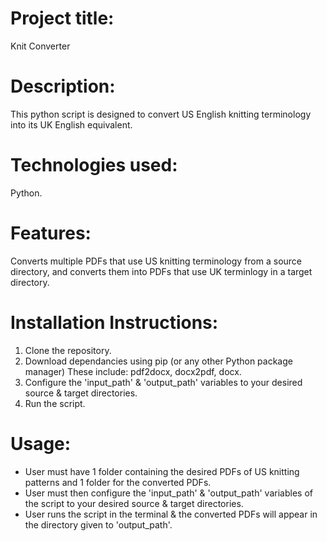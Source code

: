 # Project title:
Knit Converter

# Description:
This python script is designed to convert US English knitting terminology into its UK English equivalent.

# Technologies used:
Python.

# Features:
Converts multiple PDFs that use US knitting terminology from a source directory, and converts them into PDFs that use UK terminlogy in a target directory.

# Installation Instructions:
1. Clone the repository.
2. Download dependancies using pip (or any other Python package manager) These include: pdf2docx, docx2pdf, docx.
3. Configure the 'input_path' & 'output_path' variables to your desired source & target directories.
4. Run the script.

# Usage:
- User must have 1 folder containing the desired PDFs of US knitting patterns and 1 folder for the converted PDFs.
- User must then configure the 'input_path' & 'output_path' variables of the script to your desired source & target directories.
- User runs the script in the terminal & the converted PDFs will appear in the directory given to 'output_path'.